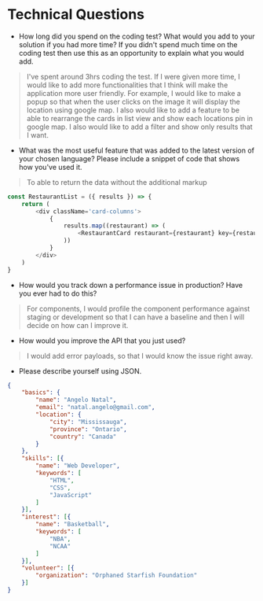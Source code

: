 # Technical Questions

- How long did you spend on the coding test? What would you add to your solution if you had more time? If you didn't spend much time on the coding test then use this as an opportunity to explain what you would add.
> I've spent around 3hrs coding the test. 
> If I were given more time, I would like to add more functionalities that I think will make the application more user friendly. 
> For example, I would like to make a popup so that when the user clicks on the image it will display the location using google map. 
> I also would like to add a feature to be able to rearrange the cards in list view and show each locations pin in google map. 
> I also would like to add a filter and show only results that I want.

- What was the most useful feature that was added to the latest version of your chosen language? Please include a snippet of code that shows how you've used it.

> To able to return the data without the additional markup

```javascript
const RestaurantList = ({ results }) => {
    return (
        <div className='card-columns'>
            {
                results.map((restaurant) => (
                    <RestaurantCard restaurant={restaurant} key={restaurant.id} />
                ))
            }
        </div>
    )
}
```

- How would you track down a performance issue in production? Have you ever had to do this?

> For components, I would profile the component performance against staging or development so that I can have a baseline and then I will decide on how can I improve it.

- How would you improve the API that you just used?

> I would add error payloads, so that I would know the issue right away.

- Please describe yourself using JSON.

```json
{
    "basics": {
        "name": "Angelo Natal",
        "email": "natal.angelo@gmail.com",
        "location": {
            "city": "Mississauga",
            "province": "Ontario",
            "country": "Canada"
        }
    },
    "skills": [{
        "name": "Web Developer",
        "keywords": [
            "HTML",
            "CSS",
            "JavaScript"
        ]
    }],
    "interest": [{
        "name": "Basketball",
        "keywords": [
            "NBA",
            "NCAA"
        ]
    }],
    "volunteer": [{
        "organization": "Orphaned Starfish Foundation"
    }]
}
```


